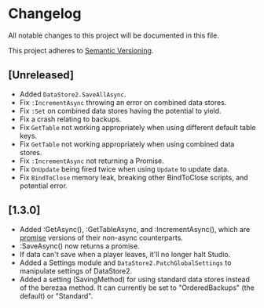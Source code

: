 # Changelog
All notable changes to this project will be documented in this file.

This project adheres to [Semantic Versioning](https://semver.org/spec/v2.0.0.html).

## [Unreleased]
- Added `DataStore2.SaveAllAsync`.
- Fix `:IncrementAsync` throwing an error on combined data stores.
- Fix `:Set` on combined data stores having the potential to yield.
- Fix a crash relating to backups.
- Fix `GetTable` not working appropriately when using different default table keys.
- Fix `GetTable` not working appropriately when using combined data stores.
- Fix `:IncrementAsync` not returning a Promise.
- Fix `OnUpdate` being fired twice when using `Update` to update data.
- Fix `BindToClose` memory leak, breaking other BindToClose scripts, and potential error.

## [1.3.0]
- Added :GetAsync(), :GetTableAsync, and :IncrementAsync(), which are [promise](https://github.com/evaera/roblox-lua-promise) versions of their non-async counterparts.
- :SaveAsync() now returns a promise.
- If data can't save when a player leaves, it'll no longer halt Studio.
- Added a Settings module and `DataStore2.PatchGlobalSettings` to manipulate settings of DataStore2.
- Added a setting (SavingMethod) for using standard data stores instead of the berezaa method. It can currently be set to "OrderedBackups" (the default) or "Standard".